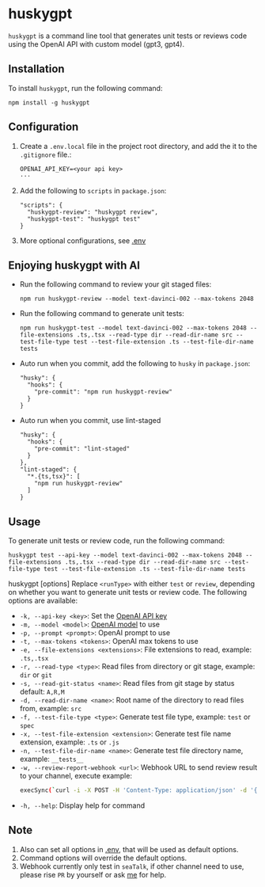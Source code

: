 # huskygpt

`huskygpt` is a command line tool that generates unit tests or reviews code using the OpenAI API with custom model (gpt3, gpt4).

## Installation

To install `huskygpt`, run the following command:
```
npm install -g huskygpt
```

## Configuration
1. Create a `.env.local` file in the project root directory, and add the it to the `.gitignore` file.:
    ```
    OPENAI_API_KEY=<your api key>
    ···
1. Add the following to `scripts` in `package.json`:
    ```
    "scripts": {
      "huskygpt-review": "huskygpt review",
      "huskygpt-test": "huskygpt test"
    }
    ```
1. More optional configurations, see [.env](#https://github.com/luffy-xu/huskygpt/blob/main/.env
)


## Enjoying huskygpt with AI
- Run the following command to review your git staged files:
    ```
    npm run huskygpt-review --model text-davinci-002 --max-tokens 2048
    ```
- Run the following command to generate unit tests:
    ```
    npm run huskygpt-test --model text-davinci-002 --max-tokens 2048 --file-extensions .ts,.tsx --read-type dir --read-dir-name src --test-file-type test --test-file-extension .ts --test-file-dir-name tests
    ```
- Auto run when you commit, add the following to `husky` in `package.json`:
    ```
    "husky": {
      "hooks": {
        "pre-commit": "npm run huskygpt-review"
      }
    }
    ```
- Auto run when you commit, use lint-staged
    ```
    "husky": {
      "hooks": {
        "pre-commit": "lint-staged"
      }
    },
    "lint-staged": {
      "*.{ts,tsx}": [
        "npm run huskygpt-review"
      ]
    }
    ```



## Usage

To generate unit tests or review code, run the following command:
```
huskygpt test --api-key --model text-davinci-002 --max-tokens 2048 --file-extensions .ts,.tsx --read-type dir --read-dir-name src --test-file-type test --test-file-extension .ts --test-file-dir-name tests
```

huskygpt [options]
Replace `<runType>` with either `test` or `review`, depending on whether you want to generate unit tests or review code. The following options are available:

- `-k, --api-key <key>`: Set the [OpenAI API key](#https://platform.openai.com/account/api-keys
)
- `-m, --model <model>`: [OpenAI model](#https://platform.openai.com/docs/models/overview
) to use
- `-p, --prompt <prompt>`: OpenAI prompt to use
- `-t, --max-tokens <tokens>`: OpenAI max tokens to use
- `-e, --file-extensions <extensions>`: File extensions to read, example: `.ts,.tsx`
- `-r, --read-type <type>`: Read files from directory or git stage, example: `dir` or `git`
- `-s, --read-git-status <name>`: Read files from git stage by status default: `A,R,M`
- `-d, --read-dir-name <name>`: Root name of the directory to read files from, example: `src`
- `-f, --test-file-type <type>`: Generate test file type, example: `test` or `spec`
- `-x, --test-file-extension <extension>`: Generate test file name extension, example: `.ts` or `.js`
- `-n, --test-file-dir-name <name>`: Generate test file directory name, example: `__tests__`
- `-w, --review-report-webhook <url>`: Webhook URL to send review result to your channel, execute example:
    ```bash
    execSync(`curl -i -X POST -H 'Content-Type: application/json' -d '{ "tag": "markdown", "markdown": {"content": "${content}"}}}' ${webhook}`);
    ```
- `-h, --help`: Display help for command

## Note
1. Also can set all options in [.env](#https://github.com/luffy-xu/huskygpt/blob/main/.env
), that will be used as default options.
1. Command options will override the default options.
1. Webhook currently only test in `seaTalk`, if other channel need to use, please rise `PR` by yourself or ask [me](swhd0501@gmail.com) for help.

